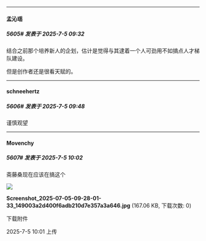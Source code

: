 ﻿
*****

####  孟沁瑶  
##### 5605#       发表于 2025-7-5 09:32

结合之前那个培养新人的企划，估计是觉得与其逮着一个人可劲用不如搞点人才梯队建设。

但是创作者还是很看天赋的。


*****

####  schneehertz  
##### 5606#       发表于 2025-7-5 09:48

谨慎观望


*****

####  Movenchy  
##### 5607#       发表于 2025-7-5 10:02

斋藤桑现在应该在搞这个

<img src="https://img.stage1st.com/forum/202507/05/100152x7d9b5qa1vptpjb6.jpg" referrerpolicy="no-referrer">

<strong>Screenshot_2025-07-05-09-28-01-33_149003a2d400f6adb210d7e357a3a646.jpg</strong> (167.06 KB, 下载次数: 0)

下载附件

2025-7-5 10:01 上传

